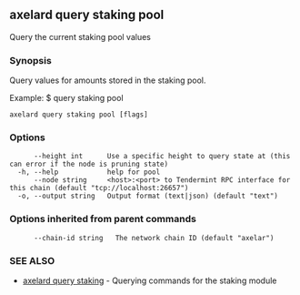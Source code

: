 ## axelard query staking pool

Query the current staking pool values

### Synopsis

Query values for amounts stored in the staking pool.

Example:
$ <appd> query staking pool

```
axelard query staking pool [flags]
```

### Options

```
      --height int      Use a specific height to query state at (this can error if the node is pruning state)
  -h, --help            help for pool
      --node string     <host>:<port> to Tendermint RPC interface for this chain (default "tcp://localhost:26657")
  -o, --output string   Output format (text|json) (default "text")
```

### Options inherited from parent commands

```
      --chain-id string   The network chain ID (default "axelar")
```

### SEE ALSO

- [axelard query staking](axelard_query_staking.md)	 - Querying commands for the staking module
